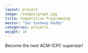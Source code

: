 ```yaml
---
layout: project
image: /images/graph.jpg
title: Competitive Programming
mentor: "Sai Sandeep Reddy"
categories: projects
weight: 10
---
```


Become the next ACM-ICPC superstar!